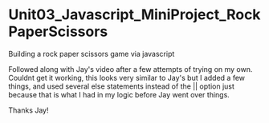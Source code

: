 # Unit03_Javascript_MiniProject_RockPaperScissors
Building a rock paper scissors game via javascript

Followed along with Jay's video after a few attempts of trying on my own. Couldnt get it working, this looks very similar to Jay's but I added a few things, and used several else statements instead of the || option just because that is what I had in my logic before Jay went over things.

Thanks Jay!